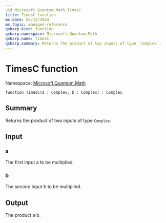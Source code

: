```yaml
---
uid Microsoft.Quantum.Math.TimesC
title: TimesC function
ms.date: 02/12/2024
ms.topic: managed-reference
qsharp.kind: function
qsharp.namespace: Microsoft.Quantum.Math
qsharp.name: TimesC
qsharp.summary: Returns the product of two inputs of type `Complex`.
---
```


# TimesC function

Namespace: [Microsoft.Quantum.Math](xref:Microsoft.Quantum.Math)

```qsharp
function TimesC(a : Complex, b : Complex) : Complex
```

## Summary
Returns the product of two inputs of type `Complex`.

## Input
### a
The first input a to be multiplied.
### b
The second input b to be multiplied.

## Output
The product a⋅b.
